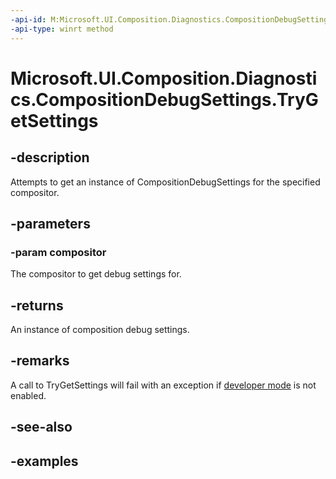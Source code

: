 ```yaml
---
-api-id: M:Microsoft.UI.Composition.Diagnostics.CompositionDebugSettings.TryGetSettings(Microsoft.UI.Composition.Compositor)
-api-type: winrt method
---
```


<!-- Method syntax.
public CompositionDebugSettings CompositionDebugSettings.TryGetSettings(Compositor compositor)
-->

# Microsoft.UI.Composition.Diagnostics.CompositionDebugSettings.TryGetSettings

## -description

Attempts to get an instance of CompositionDebugSettings for the specified compositor.

## -parameters
### -param compositor

The compositor to get debug settings for.

## -returns

An instance of composition debug settings.

## -remarks

A call to TryGetSettings will fail with an exception if [developer mode](/uwp/get-started/enable-your-device-for-development) is not enabled.

## -see-also

## -examples

